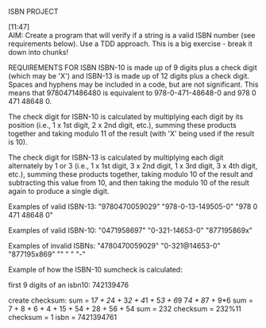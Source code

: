 ISBN PROJECT

[11:47]  
AIM:
Create a program that will verify if a string is a valid ISBN number (see requirements below).
Use a TDD approach.
This is a big exercise - break it down into chunks!


REQUIREMENTS FOR ISBN
ISBN-10 is made up of 9 digits plus a check digit (which
may be 'X') and ISBN-13 is made up of 12 digits plus a
check digit. Spaces and hyphens may be included in a code,
but are not significant. This means that 9780471486480 is
equivalent to 978-0-471-48648-0 and 978 0 471 48648 0.

The check digit for ISBN-10 is calculated by multiplying
each digit by its position (i.e., 1 x 1st digit, 2 x 2nd
digit, etc.), summing these products together and taking
modulo 11 of the result (with 'X' being used if the result
is 10).

The check digit for ISBN-13 is calculated by multiplying
each digit alternately by 1 or 3 (i.e., 1 x 1st digit,
3 x 2nd digit, 1 x 3rd digit, 3 x 4th digit, etc.), summing
these products together, taking modulo 10 of the result
and subtracting this value from 10, and then taking the
modulo 10 of the result again to produce a single digit.

Examples of valid ISBN-13:
"9780470059029"
"978-0-13-149505-0"
"978 0 471 48648 0"

Examples of valid ISBN-10:
"0471958697"
"0-321-14653-0"
"877195869x"

Examples of invalid ISBNs:
"4780470059029"
"0-321@14653-0"
"877195x869"
""
" "
"-"

Example of how the ISBN-10 sumcheck is calculated:

first 9 digits of an isbn10: 742139476

create checksum:
sum = 1*7 + 2*4 + 3*2 + 4*1 + 5*3 + 6*9 7*4 + 8*7 + 9*6
sum = 7 + 8 + 6 + 4 + 15 + 54 + 28 + 56 + 54
sum = 232
checksum = 232%11
checksum = 1
isbn = 7421394761